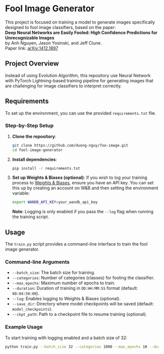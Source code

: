 # Fool Image Generator

This project is focused on training a model to generate images specifically designed to fool image classifiers, based on the paper:  
**Deep Neural Networks are Easily Fooled: High Confidence Predictions for Unrecognizable Images**  
by Anh Nguyen, Jason Yosinski, and Jeff Clune.  
Paper link: [arXiv:1412.1897](https://arxiv.org/abs/1412.1897)

## Project Overview
Instead of using Evolution Algorithm, this repository use Neural Network with PyTorch Lightning-based training pipeline for generating images that are challenging for image classifiers to interpret correctly. 

## Requirements

To set up the environment, you can use the provided `requirements.txt` file.

### Step-by-Step Setup

1. **Clone the repository**:
    ```bash
    git clone https://github.com/duong-nguy/foo-image.git
    cd fool-image-generator
    ```

2. **Install dependencies**:
    ```bash
    pip install -r requirements.txt
    ```

3. **Set up Weights & Biases (optional)**:
    If you wish to log your training process to [Weights & Biases](https://wandb.ai/), ensure you have an API key. You can set this up by creating an account on W&B and then setting the environment variable:
    ```bash
    export WANDB_API_KEY=your_wandb_api_key
    ```

    **Note**: Logging is only enabled if you pass the `--log` flag when running the training script.

## Usage

The `train.py` script provides a command-line interface to train the fool image generator.

### Command-line Arguments

- `--batch_size`: The batch size for training.
- `--categories`: Number of categories (classes) for fooling the classifier.
- `--max_epochs`: Maximum number of epochs to train.
- `--duration`: Duration of training in `DD:HH:MM:SS` format (default: `00:04:50:00`).
- `--log`: Enables logging to Weights & Biases (optional).
- `--save_dir`: Directory where model checkpoints will be saved (default: `model_checkpoints`).
- `--ckpt_path`: Path to a checkpoint file to resume training (optional).

### Example Usage

To start training with logging enabled and a batch size of 32:

```bash
python train.py --batch_size 32 --categories 1000 --max_epochs 10 --duration 00:04:50:00 --log



